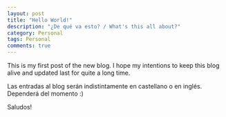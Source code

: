```yaml
---
layout: post
title: "Hello World!"
description: "¿De qué va esto? / What's this all about?"
category: Personal
tags: Personal
comments: true
---
```


This is my first post of the new blog. I hope my intentions to keep this blog alive and updated last for quite a long time.

Las entradas al blog serán indistintamente en castellano o en inglés. Dependerá del momento :)

Saludos!